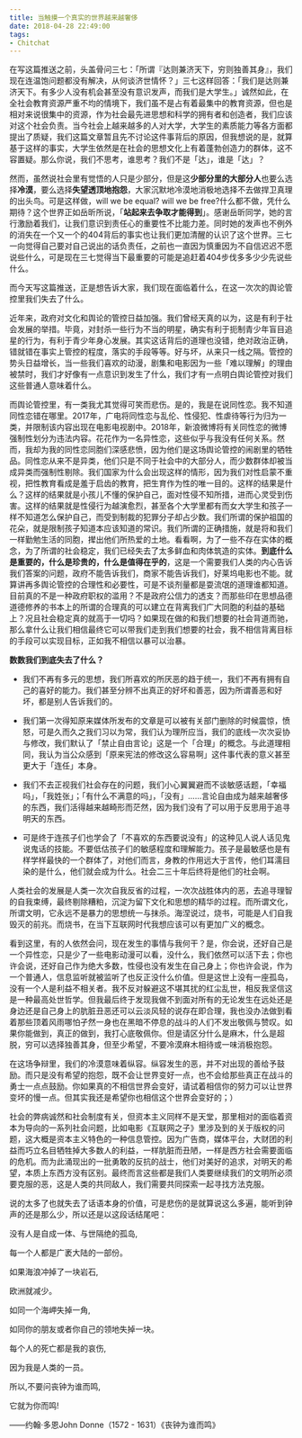 ```yaml
---
title: 当触摸一个真实的世界越来越奢侈
date: 2018-04-28 22:49:00
tags:
- Chitchat
---
```




在写这篇推送之前，头盖骨问三七：「所谓『达则兼济天下，穷则独善其身』，我们现在连温饱问题都没有解决，从何谈济世情怀？」三七这样回答：「我们是达则兼济天下。有多少人没有机会甚至没有意识发声，而我们是大学生。」诚然如此，在全社会教育资源严重不均的情境下，我们虽不是占有着最集中的教育资源，但也是相对来说很集中的资源，作为社会最先进思想和科学的拥有者和创造者，我们应该对这个社会负责。当今社会上越来越多的人对大学，大学生的素质能力等各方面都提出了质疑，我们这篇文章暂且先不讨论这件事背后的原因，但我想说的是，就算基于这样的事实，大学生依然是在社会的思想文化上有着蓬勃创造力的群体，这不容置疑。那么你说，我们不思考，谁思考？我们不是「达」，谁是「达」？

然而，虽然说社会里有觉悟的人只是少部分，但是这**少部分里的大部分人**也要么选择**冷漠**，要么选择**失望透顶地抱怨**，大家沉默地冷漠地消极地选择不去做捍卫真理的出头鸟。可是这样做，will we be equal? will we be free?什么都不做，凭什么期待？这个世界正如岳昕所说，「**站起来去争取才能得到**」。感谢岳昕同学，她的言行激励着我们，让我们意识到责任心的重要性不比能力差。同时她的发声也不例外的消失在一个又一个的404背后的事实也让我们更加清醒的认识了这个世界。三七一向觉得自己要对自己说出的话负责任，之前也一直因为慎重因为不自信迟迟不愿说些什么，可是现在三七觉得当下最重要的可能是追赶着404步伐多多少少先说些什么。

而今天写这篇推送，正是想告诉大家，我们现在面临着什么，在这一次次的舆论管控里我们失去了什么。

近年来，政府对文化和舆论的管控日益加强。我们曾经天真的以为，这是有利于社会发展的举措。毕竟，对封杀一些行为不当的明星，确实有利于扼制青少年盲目追星的行为，有利于青少年身心发展。其实这话背后的道理也没错，绝对政治正确，错就错在事实上管控的程度，落实的手段等等。好与坏，从来只一线之隔。管控的势头日益增长，当一些我们喜欢的动漫，剧集和电影因为一些「难以理解」的理由被禁时，我们才好像有一点意识到发生了什么，我们才有一点明白舆论管控对我们这些普通人意味着什么。

而舆论管控里，有一类我尤其觉得可笑而悲伤。是的，我是在说同性恋。我不知道同性恋错在哪里。2017年，广电将同性恋与乱伦、性侵犯、性虐待等行为归为一类，并限制该内容出现在电影电视剧中。2018年，新浪微博将有关同性恋的微博强制性划分为违法内容。花花作为一名异性恋，这些似乎与我没有任何关系。然而，我却为我的同性恋同胞们深感悲愤，因为他们是这场舆论管控的闹剧里的牺牲品。同性恋从来不是异类，他们只是不同于社会中的大部分人，而少数群体却被当成异类而强制性剔除。我们国家为什么会出现这样的情形，因为我们对性启蒙不重视，把性教育看成是羞于启齿的教育，把生育作为性的唯一目的。这样的结果是什么？这样的结果就是小孩儿不懂的保护自己，面对性侵不知所措，进而心灵受到伤害。这样的结果就是性侵行为越演愈烈，甚至各个大学里都有而女大学生和孩子一样不知道怎么保护自己，而受到制裁的犯罪分子却占少数。我们所谓的保护祖国的花朵，就是限制孩子知道本应该知道的常识。我们所谓的正确措施，就是将和我们一样勤勉生活的同胞，撵出他们所热爱的土地。看看啊，为了一些不存在实体的概念，为了所谓的社会稳定，我们已经失去了太多鲜血和肉体筑造的实体。**到底什么是重要的，什么是珍贵的，什么是值得在乎的**，这是一个需要我们人类的内心告诉我们答案的问题，政府不能告诉我们，商家不能告诉我们，好莱坞电影也不能。就算讲再多舆论管控的合理性和必要性，可是不谈剂量都是耍流氓的道理谁都知道。目前真的不是一种政府职权的滥用？不是政府公信力的透支？而那些印在思想品德道德修养的书本上的所谓的合理真的可以建立在背离我们广大同胞的利益的基础上？况且社会稳定真的就高于一切吗？如果现在做的和我们想要的社会背道而驰，那么拿什么让我们相信最终它可以带我们走到我们想要的社会，我不相信背离目标的手段可以实现目标，正如我不相信以暴可以治暴。

**数数我们到底失去了什么？**

-    我们不再有多元的思想，我们所喜欢的所厌恶的趋于统一，我们不再有拥有自己的喜好的能力。我们甚至分辨不出真正的好坏和善恶，因为所谓善恶和好坏，都是别人告诉我们的。

-    我们第一次得知原来媒体所发布的文章是可以被有关部门删除的时候震惊，愤怒，可是久而久之我们习以为常，我们认为理所应当，我们的底线一次次妥协与修改，我们默认了「禁止自由言论」这是一个「合理」的概念。与此道理相同，我认为当公众感到「原来宪法的修改这么容易啊」这件事代表的意义甚至更大于「连任」本身。

-    我们不去正视我们社会存在的问题，我们小心翼翼避而不谈敏感话题，「幸福吗」，「我姓张」；「有什么不满意的吗」，「没有」……言论自由成为越来越奢侈的东西，我们活得越来越畸形而茫然，因为我们没有了可以用于反思用于追寻明天的东西。

-    可是终于连孩子们也学会了「不喜欢的东西要说没有」的这种见人说人话见鬼说鬼话的技能。不要低估孩子们的敏感程度和理解能力。孩子是最敏感也是有样学样最快的一个群体了，对他们而言，身教的作用远大于言传，他们耳濡目染的是什么，他们就会成为什么。社会二三十年后终将是他们的社会啊。

人类社会的发展是人类一次次自我反省的过程，一次次战胜体内的恶，去追寻理智的自我束缚，最终剔除糟粕，沉淀为留下文化和思想的精华的过程。而所谓文化，所谓文明，它永远不是暴力的思想统一与抹杀。海涅说过，烧书，可能是人们自我毁灭的前兆。而烧书，在当下互联网时代我想应该可以有更加广义的概念。

看到这里，有的人依然会问，现在发生的事情与我何干？是，你会说，还好自己是一个异性恋，只是少了一些电影动漫可以看，没什么，我们依然可以活下去；你也许会说，还好自己作为绝大多数，性侵也没有发生在自己身上；你也许会说，作为一个普通人，信息监听就被监听了也反正没什么价值。但是这世上没有一座孤岛，没有一个人是利益不相关者。我不反对躲避这不堪其扰的红尘乱世，相反我坚信这是一种最高处世哲学。但我最后终于发现我做不到面对所有的无论发生在远处还是身边还是自己身上的肮脏丑恶还可以云淡风轻的说存在即合理，我也没办法做到看着那些顶着风雨哪怕孑然一身也在黑暗不停息的战斗的人们不发出敬佩与赞叹。如果你能做到，真正的做到，我打心底敬佩你。但是请区分什么是麻木，什么是超脱，穷可以选择独善其身，但至少希望，不要冷漠麻木相待或一味消极抱怨。

在这场争辩里，我们的冷漠意味着纵容。纵容发生的恶，并不对出现的善给予鼓励。而只是没有希望的抱怨，既不会让世界变好一点，也不会给那些真正在战斗的勇士一点点鼓励。你如果真的不相信世界会变好，请试着相信你的努力可以让世界变坏的慢一点。但其实我还是希望你也相信这个世界会变好的；）

社会的弊病诚然和社会制度有关，但资本主义同样不是天堂，那里相对的面临着资本为导向的一系列社会问题，比如电影《互联网之子》里涉及到的关于版权的问题，这大概是资本主义特色的一种信息管控。因为广告商，媒体平台，大财团的利益而巧立名目牺牲掉大多数人的利益，一样肮脏而丑陋，一样是西方社会需要面临的危机。而为此涌现出的一批勇敢的反抗的战士，他们对美好的追求，对明天的希望，本质上东西方没有区别。最终而言这些都是我们人类要继续我们的文明所必须要克服的恶，这是人类的共同敌人，我们需要共同探索一起寻找方法克服。

说的太多了也就失去了话语本身的价值，可是悲伤的是就算说这么多遍，能听到钟声的还是那么少，所以还是以这段话结尾吧：

没有人是自成一体、与世隔绝的孤岛,

每一个人都是广袤大陆的一部份。

如果海浪冲掉了一块岩石,

欧洲就减少。

如同一个海岬失掉一角,

如同你的朋友或者你自己的领地失掉一块。

每个人的死亡都是我的哀伤,

因为我是人类的一员。

所以,不要问丧钟为谁而鸣,

它就为你而鸣!

——约翰·多恩John Donne（1572 - 1631）《丧钟为谁而鸣》
